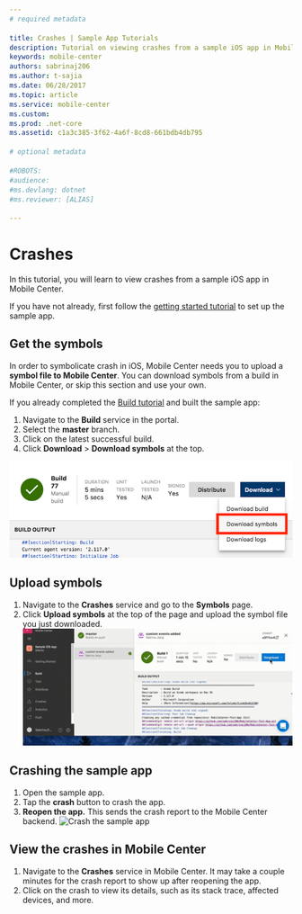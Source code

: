 ```yaml
---
# required metadata

title: Crashes | Sample App Tutorials
description: Tutorial on viewing crashes from a sample iOS app in Mobile Center
keywords: mobile-center
authors: sabrinaj206
ms.author: t-sajia
ms.date: 06/28/2017
ms.topic: article
ms.service: mobile-center
ms.custom:
ms.prod: .net-core
ms.assetid: c1a3c385-3f62-4a6f-8cd8-661bdb4db795

# optional metadata

#ROBOTS:
#audience:
#ms.devlang: dotnet
#ms.reviewer: [ALIAS]

---
```


# Crashes
In this tutorial, you will learn to view crashes from a sample iOS app in Mobile Center.

If you have not already, first follow the [getting started tutorial](/getting-started.md) to set up the sample app.

## Get the symbols
In order to symbolicate crash in iOS, Mobile Center needs you to upload a **symbol file to Mobile Center**. You can download symbols from a build in Mobile Center, or skip this section and use your own.

If you already completed the [Build tutorial](/build.md) and built the sample app:
1. Navigate to the **Build** service in the portal.
2. Select the **master** branch.
3. Click on the latest successful build.
4. Click **Download** > **Download symbols** at the top.

  ![Download symbols](images/Download_symbols_ios.png)

## Upload symbols
1. Navigate to the **Crashes** service and go to the **Symbols** page.
2. Click **Upload symbols** at the top of the page and upload the symbol file you just downloaded.
  ![Upload symbols](images/Upload_symbols_ios.gif)

## Crashing the sample app
1. Open the sample app.
2. Tap the **crash** button to crash the app.
3. **Reopen the app.** This sends the crash report to the Mobile Center backend.
  ![Crash the sample app](images/Crash_ios_app.gif)

## View the crashes in Mobile Center
1. Navigate to the **Crashes** service in Mobile Center. It may take a couple minutes for the crash report to show up after reopening the app.
2. Click on the crash to view its details, such as its stack trace, affected devices, and more.
